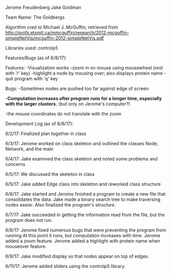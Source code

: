 Jerome Freudenberg
Jake Goldman

Team Name: The Goldbergs

Algorithm cred to Michael J. McGuffin; retrieved from http://profs.etsmtl.ca/mmcguffin/research/2012-mcguffin-simpleNetVis/mcguffin-2012-simpleNetVis.pdf

Libraries used: controlp5

Features/Bugs (as of 6/8/17):

Features:
-Visualization works
-zoom in on mouse using mousewheel (rest with 'r' key)
-highlight a node by mousing over; also displays protein name
-quit program with 'q' key


Bugs:
-Sometimes nodes are pushed too far against edge of screen

-****Computation increases after program runs for a longer time, especially with
	     the larger clusters.**** (but only on Jerome's computer?)
	     
-the mouse coordinates do not translate with the zoom


Development Log (as of 6/8/17):

6/2/17: Finalized plan together in class

6/3/17: Jerome worked on class skeleton and outlined the classes Node, Network, and the main

6/4/17: Jake examined the class skeleton and noted some problems and concerns

6/5/17: We discussed the skeleton in class

6/5/17: Jake added Edge class into skeleton and reworked class structure

6/6/17: Jake started and Jerome finished a program to create a new file that
	consolidates the data. Jake made a binary search tree to make traversing
	nodes easier. Also finalized the program's structure.

6/7/17: Jake succeeded in getting the information read from the file, but the
	program does not run.

6/8/17: Jerome fixed numerous bugs that were preventing the program from running
	At this point it runs, but computation increases with time.
	Jerome added a zoom feature.
	Jerome added a highlight with protein name when mouseover feature.

6/9/17: Jake modified display so that nodes appear on top of edges.

6/11/17: Jerome added sliders using the controlp5 library.
